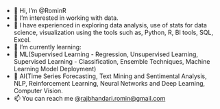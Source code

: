 - 👋 Hi, I’m @RominR
- 👀 I’m interested in working with data.
- 🌱 I have experienced in exploring data analysis, use of stats for data science, visualization using the tools such as, Python, R, BI tools, SQL, Excel.
- 💞️ I’m currently learning:
- 💞️ ML(Supervised Learning - Regression, Unsupervised Learning, Supervised Learning - Classification, Ensemble Techniques, Machine Learning Model Deployment)
- 💞️ AI(Time Series Forecasting, Text Mining and Sentimental Analysis, NLP, Reinforcement Learning, Neural Networks and Deep Learning, Computer Vision.
- 📫 You can reach me @rajbhandari.romin@gmail.com

<!---
RominR/RominR is a ✨ special ✨ repository because its `README.md` (this file) appears on your GitHub profile.
You can click the Preview link to take a look at your changes.
--->
